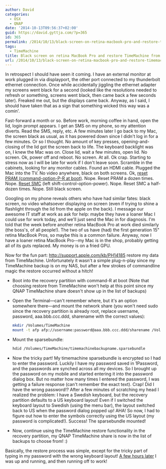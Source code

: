 ```yaml
---
author: David
categories:
  - OSX
  - QNAP
date: '2014-10-13T09:56:37+02:00'
guid: https://david.gyttja.com/?p=365
id: 365
permalink: /2014/10/13/black-screen-on-retina-macbook-pro-and-restore-timemachine-from-nas/
tags:
  - TimeMachine
title: Black screen on retina MacBook Pro and restore TimeMachine from NAS
url: /2014/10/13/black-screen-on-retina-macbook-pro-and-restore-timemachine-from-nas/
---
```



In retrospect I should have seen it coming. I have an external monitor at work plugged in via displayport, the other port connected to my thunderbolt ethernet connection. Once while accidentally jiggling the ethernet adapter my screens went black for a second (looked like the resolutions needed to refresh or something, screens went black, then came back a few seconds later). Freaked me out, but the displays came back. Anyway, as I said, I should have taken that as a sign that something wicked this way was a comin'.

Fast-forward a month or so. Before work, morning coffee in hand, open the lid, login prompt appears. I get an SMS on my phone, so my attention diverts. Read the SMS, reply, etc. A few minutes later I go back to my Mac, the screen black as usual, as it has powered down since I didn't log in for a few minutes. Or so I thought. No amount of key presses, opening-and-closing of the lid got the screen back to life. The keyboard backlight was on, I knew the Mac was on. Close lid, wait a few minutes, open lid. No screen. Ok, power off and reboot. No screen. At all. Ok crap. Starting to stress now as I will be late for work if I don't leave soon. Scramble in the cabinets, looking for any monitor cables. Found an HDMI cable. Plugged the Mac into the TV. No video anywhere, black on both  screens. Ok, <a href="http://support.apple.com/kb/PH14222?viewlocale=en_US" title="reset PRAM" target="_blank">reset PRAM (command-option-P-R at boot)</a>. Nope. Reset PRAM a dozen times. Nope. <a href="http://support.apple.com/kb/ht3964" title="reset SMC" target="_blank">Reset SMC</a> (left shift-control-option-power). Nope. Reset SMC a half-dozen times. Nope. Still black screen.

<!--more-->

Googling on my phone reveals others who have had similar fates: black screen, no video whatsoever displaying on screen (even if trying to shine a flashlight through the lid from the apple on the back). I message our awesome IT staff at work as ask for help: maybe they have a loaner Mac I could use for work today, and we'll just send the Mac in for diagnosis. I'm told that the week before another retina MacBook Pro at work died similarly (the boss's, of all people!). The two of us have (had) the first generation 15" retina MacBook Pros, so maybe this is a common failure. Anyway, now I have a loaner retina MacBook Pro--my Mac is in the shop, probably getting all of its guts replaced. My money is on a fried GPU.

Now for the fun part: http://support.apple.com/kb/PH14185 restore my data from TimeMachine. Unfortunately it wasn't a simple plug-n-play since my TimeMachine backup is on my NAS, but after a few strokes of commandline magic the restore occurred without a hitch!

* Boot into the recovery partition with command-R at boot (Note that choosing restore from TimeMachine won't help at this point since my QNAP TimeMachine share doesn't show up in the list of backups)

* Open the Terminal—can't remember where, but it's an option somewhere there—and mount the network share (you won't need sudo since the recovery partition is already root, replace username, password, aaa.bbb.ccc.ddd, sharename with the correct values):

    ```bash
    mkdir /Volumes/TimeMachine
    mount -t afp afp://username:password@aaa.bbb.ccc.ddd/sharename /Volumes/TimeMachine
    ```

* Mount the sparsebundle:

    ```bash
    hdid /Volumes/TimeMachine/timemachinebackupname.sparsebundle
    ```

* Now the tricky part! My timemachine sparsebundle is encrypted so I had to enter the password. Luckily I have my password saved in 1Password, and the passwords are synched across all my devices. So I brought up the password on my mobile and started entering it into the password dialog box. But no matter how many times I entered the password, I was getting a failure response (can't remember the exact text). Crap! Did I have the wrong password!?  After a few minutes of scratching my head I realized the problem: I have a Swedish keyboard, but the recovery partition defaults to a US keyboard layout! Even if I switched the keyboard layout to Swedish (using the menu bar), the layout switched back to US when the password dialog popped up! AHA! So now, I had to figure out how to enter the symbols correctly using the US layout (my password is complicated!). Success! The sparsebundle mounted!

* Now, continue using the TimeMachine restore functionality in the recovery partition, my QNAP TimeMachine share is now in the list of backups to choose from! :)


Basically, the restore process was simple, except for the tricky part of typing in my password with the wrong keyboard layout! <a href="https://twitter.com/dfuchslin/status/519393706190069760" target="_blank">A few hours later</a> I was up and running, and then running off to work!